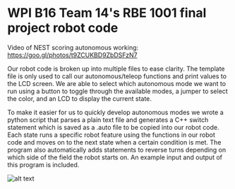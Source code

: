 # WPI B16 Team 14's RBE 1001 final project robot code

Video of NEST scoring autonomous working: https://goo.gl/photos/t9ZCUKBD9ZbDSFzN7

Our robot code is broken up into multiple files to ease clarity. The template file is only used to call our autonomous/teleop functions and print values to the LCD screen. We are able to select which autonomous mode we want to run using a button to toggle through the available modes, a jumper to select the color, and an LCD to display the current state. 

To make it easier for us to quickly develop autonomous modes we wrote a python script that parses a plain text file and generates a C++ switch statement which is saved as a .auto file to be copied into our robot code. Each state runs a specific robot feature using the functions in our robot code and moves on to the next state when a certain condition is met. The program also automatically adds statements to reverse turns depending on which side of the field the robot starts on.  An example input and output of this program is included. 

![alt text](http://i.imgur.com/O5fFYRml.jpg)
